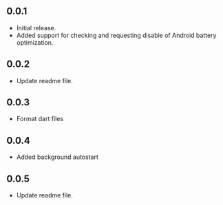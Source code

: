 ## 0.0.1

- Initial release.
- Added support for checking and requesting disable of Android battery optimization.


## 0.0.2

- Update readme file.

## 0.0.3

- Format dart files

## 0.0.4

- Added background autostart

## 0.0.5

- Update readme file.
